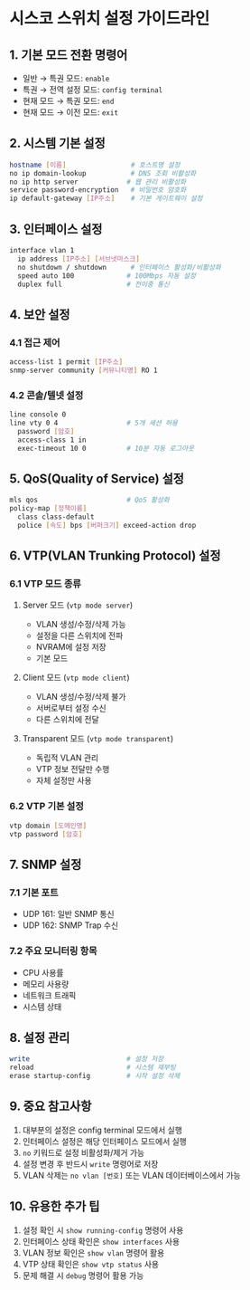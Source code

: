# 시스코 스위치 설정 가이드라인

## 1. 기본 모드 전환 명령어
- 일반 → 특권 모드: `enable`
- 특권 → 전역 설정 모드: `config terminal`
- 현재 모드 → 특권 모드: `end`
- 현재 모드 → 이전 모드: `exit`

## 2. 시스템 기본 설정
```bash
hostname [이름]                # 호스트명 설정
no ip domain-lookup           # DNS 조회 비활성화
no ip http server            # 웹 관리 비활성화
service password-encryption   # 비밀번호 암호화
ip default-gateway [IP주소]    # 기본 게이트웨이 설정
```

## 3. 인터페이스 설정
```bash
interface vlan 1
  ip address [IP주소] [서브넷마스크]
  no shutdown / shutdown      # 인터페이스 활성화/비활성화
  speed auto 100             # 100Mbps 자동 설정
  duplex full                # 전이중 통신
```

## 4. 보안 설정
### 4.1 접근 제어
```bash
access-list 1 permit [IP주소]
snmp-server community [커뮤니티명] RO 1
```

### 4.2 콘솔/텔넷 설정
```bash
line console 0
line vty 0 4                 # 5개 세션 허용
  password [암호]
  access-class 1 in
  exec-timeout 10 0          # 10분 자동 로그아웃
```

## 5. QoS(Quality of Service) 설정
```bash
mls qos                      # QoS 활성화
policy-map [정책이름]
  class class-default
  police [속도] bps [버퍼크기] exceed-action drop
```

## 6. VTP(VLAN Trunking Protocol) 설정
### 6.1 VTP 모드 종류
1. Server 모드 (`vtp mode server`)
   - VLAN 생성/수정/삭제 가능
   - 설정을 다른 스위치에 전파
   - NVRAM에 설정 저장
   - 기본 모드

2. Client 모드 (`vtp mode client`)
   - VLAN 생성/수정/삭제 불가
   - 서버로부터 설정 수신
   - 다른 스위치에 전달

3. Transparent 모드 (`vtp mode transparent`)
   - 독립적 VLAN 관리
   - VTP 정보 전달만 수행
   - 자체 설정만 사용

### 6.2 VTP 기본 설정
```bash
vtp domain [도메인명]
vtp password [암호]
```

## 7. SNMP 설정
### 7.1 기본 포트
- UDP 161: 일반 SNMP 통신
- UDP 162: SNMP Trap 수신

### 7.2 주요 모니터링 항목
- CPU 사용률
- 메모리 사용량
- 네트워크 트래픽
- 시스템 상태

## 8. 설정 관리
```bash
write                        # 설정 저장
reload                       # 시스템 재부팅
erase startup-config         # 시작 설정 삭제
```

## 9. 중요 참고사항
1. 대부분의 설정은 config terminal 모드에서 실행
2. 인터페이스 설정은 해당 인터페이스 모드에서 실행
3. `no` 키워드로 설정 비활성화/제거 가능
4. 설정 변경 후 반드시 `write` 명령어로 저장
5. VLAN 삭제는 `no vlan [번호]` 또는 VLAN 데이터베이스에서 가능

## 10. 유용한 추가 팁
1. 설정 확인 시 `show running-config` 명령어 사용
2. 인터페이스 상태 확인은 `show interfaces` 사용
3. VLAN 정보 확인은 `show vlan` 명령어 활용
4. VTP 상태 확인은 `show vtp status` 사용
5. 문제 해결 시 `debug` 명령어 활용 가능